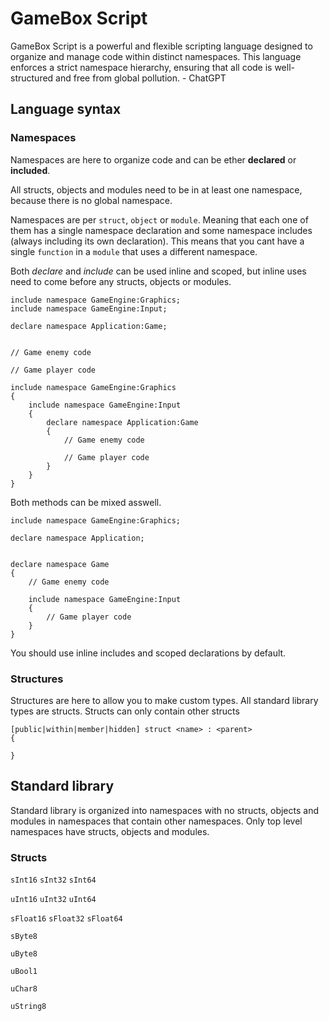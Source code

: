 # GameBox Script

GameBox Script is a powerful and flexible scripting language designed to organize and manage code within distinct namespaces. This language enforces a strict namespace hierarchy, ensuring that all code is well-structured and free from global pollution. - ChatGPT

## Language syntax

### Namespaces

Namespaces are here to organize code and can be ether **declared** or **included**.

All structs, objects and modules need to be in at least one namespace, because there is no global namespace.

Namespaces are per `struct`, `object` or `module`. Meaning that each one of them has a single namespace declaration and some namespace includes (always including its own declaration). This means that you cant have a single `function` in a `module` that uses a different namespace.

Both *declare* and *include* can be used inline and scoped, but inline uses need to come before any structs, objects or modules.

```
include namespace GameEngine:Graphics;
include namespace GameEngine:Input;

declare namespace Application:Game;


// Game enemy code

// Game player code
```

```
include namespace GameEngine:Graphics
{
    include namespace GameEngine:Input
    {
        declare namespace Application:Game
        {
            // Game enemy code
            
            // Game player code
        }
    }
}

```

Both methods can be mixed asswell.

```
include namespace GameEngine:Graphics;

declare namespace Application;


declare namespace Game
{
    // Game enemy code
    
    include namespace GameEngine:Input
    {
        // Game player code
    }
}
```

You should use inline includes and scoped declarations by default.

### Structures

Structures are here to allow you to make custom types. All standard library types are structs. Structs can only contain other structs

```
[public|within|member|hidden] struct <name> : <parent>
{
    
}

```

## Standard library

Standard library is organized into namespaces with no structs, objects and modules in namespaces that contain other namespaces. Only top level namespaces have structs, objects and modules.

### Structs

`sInt16`
`sInt32`
`sInt64`

`uInt16`
`uInt32`
`uInt64`

`sFloat16`
`sFloat32`
`sFloat64`

`sByte8`

`uByte8`

`uBool1`

`uChar8`

`uString8`
